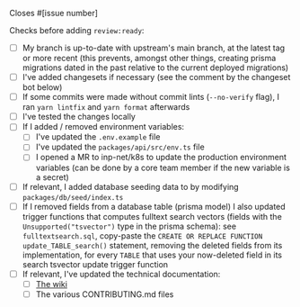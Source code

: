 Closes #[issue number]

<!--
Once the PR is ready for review, add the `review:ready` label.
-->

Checks before adding `review:ready`:

- [ ] My branch is up-to-date with upstream's main branch, at the latest tag or more recent (this prevents, amongst other things, creating prisma migrations dated in the past relative to the current deployed migrations)
- [ ] I've added changesets if necessary (see the comment by the changeset bot below)
- [ ] If some commits were made without commit lints (`--no-verify` flag), I ran `yarn lintfix` and `yarn format` afterwards
- [ ] I've tested the changes locally
- [ ] If I added / removed environment variables:
  - [ ] I've updated the `.env.example` file
  - [ ] I've updated the `packages/api/src/env.ts` file
  - [ ] I opened a MR to inp-net/k8s to update the production environment variables (can be done by a core team member if the new variable is a secret)
- [ ] If relevant, I added database seeding data to by modifying `packages/db/seed/index.ts`
- [ ] If I removed fields from a database table (prisma model) I also updated trigger functions that computes fulltext search  vectors (fields with the `Unsupported("tsvector")` type in the prisma schema): see `fulltextsearch.sql`, copy-paste the `CREATE OR REPLACE FUNCTION update_TABLE_search()` statement, removing the deleted fields from its implementation, for every `TABLE` that uses your now-deleted field in its search tsvector update trigger function
- [ ] If relevant, I've updated the technical documentation:
  - [ ] [The wiki](https://git.inpt.fr/churros/wiki)
  - [ ] The various CONTRIBUTING.md files
